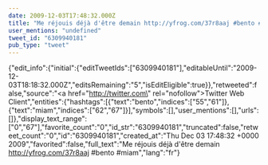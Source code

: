 ```yaml
---
date: 2009-12-03T17:48:32.000Z
title: "Me réjouis déjà d'être demain http://yfrog.com/37r8aaj #bento #miam″"
user_mentions: "undefined"
tweet_id: "6309940181"
pub_type: "tweet"
---
```

{"edit_info":{"initial":{"editTweetIds":["6309940181"],"editableUntil":"2009-12-03T18:18:32.000Z","editsRemaining":"5","isEditEligible":true}},"retweeted":false,"source":"<a href=\"http://twitter.com\" rel=\"nofollow\">Twitter Web Client</a>","entities":{"hashtags":[{"text":"bento","indices":["55","61"]},{"text":"miam","indices":["62","67"]}],"symbols":[],"user_mentions":[],"urls":[]},"display_text_range":["0","67"],"favorite_count":"0","id_str":"6309940181","truncated":false,"retweet_count":"0","id":"6309940181","created_at":"Thu Dec 03 17:48:32 +0000 2009","favorited":false,"full_text":"Me réjouis déjà d'être demain http://yfrog.com/37r8aaj #bento #miam","lang":"fr"}
